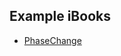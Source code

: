 ## Example iBooks

- [PhaseChange](https://github.com/concord-consortium/ibook-widgets/blob/master/PhaseChange.ibooks?raw=true)